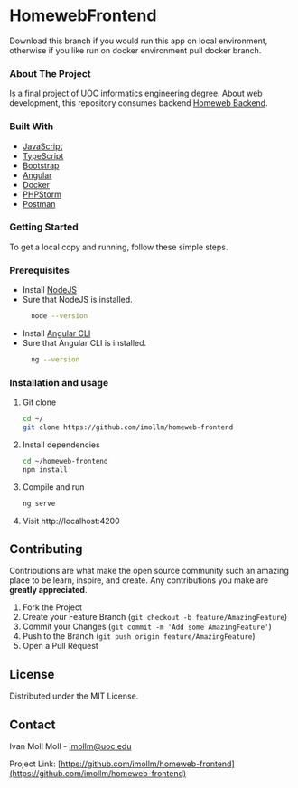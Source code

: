 # HomewebFrontend

Download this branch if you would run this app on local environment, otherwise if you like run on docker environment pull docker branch.


<!-- ABOUT THE PROJECT -->
### About The Project

Is a final project of UOC informatics engineering degree. About web development, this repository consumes backend [Homeweb Backend](https://github.com/imollm/homeweb-backend).

### Built With

* [JavaScript](https://developer.mozilla.org/es/docs/Web/JavaScript)
* [TypeScript](https://www.typescriptlang.org/)
* [Bootstrap](https://getbootstrap.com/)  
* [Angular](https://laravel.com/)
* [Docker](https://www.docker.com/)
* [PHPStorm](https://www.jetbrains.com/es-es/phpstorm/)
* [Postman](https://www.postman.com/)


<!-- GETTING STARTED -->
### Getting Started

To get a local copy and running, follow these simple steps.

### Prerequisites

* Install [NodeJS](https://nodejs.org/es/download/)
* Sure that NodeJS is installed.
    ```sh
      node --version
    ```
* Install [Angular CLI](https://angular.io/cli)
* Sure that Angular CLI is installed.
    ```sh
      ng --version
    ```

### Installation and usage

1. Git clone
   ```sh
   cd ~/
   git clone https://github.com/imollm/homeweb-frontend
   ```
2. Install dependencies
   ```sh
   cd ~/homeweb-frontend
   npm install
   ```
3. Compile and run
   ```sh
   ng serve
   ```
4. Visit http://localhost:4200

<!-- CONTRIBUTING -->
## Contributing

Contributions are what make the open source community such an amazing place to be learn, inspire, and create. Any contributions you make are **greatly appreciated**.

1. Fork the Project
2. Create your Feature Branch (`git checkout -b feature/AmazingFeature`)
3. Commit your Changes (`git commit -m 'Add some AmazingFeature'`)
4. Push to the Branch (`git push origin feature/AmazingFeature`)
5. Open a Pull Request

<!-- LICENSE -->
## License

Distributed under the MIT License.

<!-- CONTACT -->
## Contact

Ivan Moll Moll - imollm@uoc.edu

Project Link: [https://github.com/imollm/homeweb-frontend](https://github.com/imollm/homeweb-frontend)

